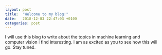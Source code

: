 ```yaml
---
layout: post
title:  "Welcome to my blog!"
date:   2018-12-03 22:47:03 +0100
categories: post
---
```


I will use this blog to write about the topics in machine learning and computer vision I find interesting.
I am as excited as you to see how this will go.
Stay tuned.
